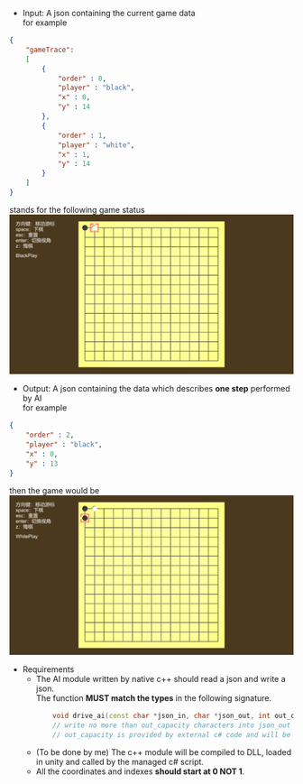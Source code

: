 - Input: A json containing the current game data  
for example
```json
{
    "gameTrace": 
    [
        {
            "order" : 0,
            "player" : "black",
            "x" : 0,
            "y" : 14
        },
        {
            "order" : 1,
            "player" : "white",
            "x" : 1,
            "y" : 14
        }
    ]
}
```
stands for the following game status  
![](./pictures/Snipaste_2018-05-22_10-19-51.png)  

- Output: A json containing the data which describes **one step** performed by AI  
for example
```json
{
    "order" : 2,
    "player" : "black",
    "x" : 0,
    "y" : 13   
}
```
then the game would be  
![](./pictures/Snipaste_2018-05-22_10-29-52.png)  

- Requirements  
    - The AI module written by native c++ should read a json and write a json.  
        The function **MUST match the types** in the following signature.
        ```c++
            void drive_ai(const char *json_in, char *json_out, int out_capacity);
            // write no more than out_capacity characters into json_out
            // out_capacity is provided by external c# code and will be 100
        ```
    - (To be done by me) The c++ module will be compiled to DLL, loaded in unity and called by the managed c# script.
    - All the coordinates and indexes **should start at 0 NOT 1**.